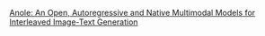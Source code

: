 [Anole: An Open, Autoregressive and Native Multimodal Models for Interleaved Image-Text Generation](https://github.com/GAIR-NLP/anole)

